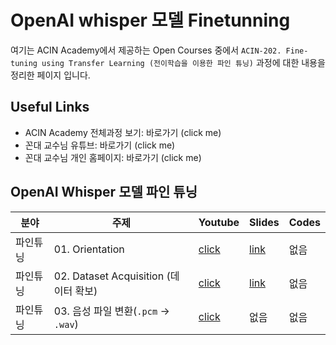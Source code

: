 # OpenAI whisper 모델 Finetunning

여기는 ACIN Academy에서 제공하는 Open Courses 중에서 `ACIN-202. Fine-tuning using Transfer Learning (전이학습을 이용한 파인 튜닝)` 과정에 대한 내용을 정리한 페이지 입니다.

## Useful Links
- ACIN Academy 전체과정 보기: 바로가기 (click me)
- 꼰대 교수님 유튜브: 바로가기 (click me)
- 꼰대 교수님 개인 홈페이지: 바로가기 (click me)

## OpenAI Whisper 모델 파인 튜닝
|분야|주제|Youtube|Slides|Codes|
|---|---|---|---|---|
|파인튜닝|01. Orientation|[click](https://youtu.be/Q7SqTAH0pHk)|[link](https://github.com/kafa46/acin_academy/blob/master/202_fine_tunning/whisper/01_orientation.pdf)|없음|
|파인튜닝|02. Dataset Acquisition (데이터 확보)|[click](https://youtu.be/tqqJbk_JK8k)|[link](https://github.com/kafa46/acin_academy/blob/master/202_fine_tunning/whisper/02_dataset_processing.pdf)|없음|
|파인튜닝|03. 음성 파일 변환(`.pcm` &rarr; `.wav`)|[click](https://youtu.be/pstczQsOVSU)|없음|없음|
